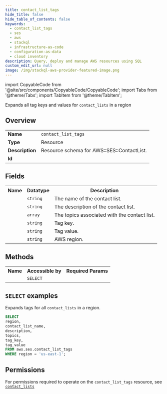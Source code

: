 ```yaml
---
title: contact_list_tags
hide_title: false
hide_table_of_contents: false
keywords:
  - contact_list_tags
  - ses
  - aws
  - stackql
  - infrastructure-as-code
  - configuration-as-data
  - cloud inventory
description: Query, deploy and manage AWS resources using SQL
custom_edit_url: null
image: /img/stackql-aws-provider-featured-image.png
---
```


import CopyableCode from '@site/src/components/CopyableCode/CopyableCode';
import Tabs from '@theme/Tabs';
import TabItem from '@theme/TabItem';

Expands all tag keys and values for <code>contact_lists</code> in a region

## Overview
<table>
<tbody>
<tr><td><b>Name</b></td><td><code>contact_list_tags</code></td></tr>
<tr><td><b>Type</b></td><td>Resource</td></tr>
<tr><td><b>Description</b></td><td>Resource schema for AWS::SES::ContactList.</td></tr>
<tr><td><b>Id</b></td><td><CopyableCode code="aws.ses.contact_list_tags" /></td></tr>
</tbody>
</table>

## Fields
<table>
<tbody>
<tr><th>Name</th><th>Datatype</th><th>Description</th></tr><tr><td><CopyableCode code="contact_list_name" /></td><td><code>string</code></td><td>The name of the contact list.</td></tr>
<tr><td><CopyableCode code="description" /></td><td><code>string</code></td><td>The description of the contact list.</td></tr>
<tr><td><CopyableCode code="topics" /></td><td><code>array</code></td><td>The topics associated with the contact list.</td></tr>
<tr><td><CopyableCode code="tag_key" /></td><td><code>string</code></td><td>Tag key.</td></tr>
<tr><td><CopyableCode code="tag_value" /></td><td><code>string</code></td><td>Tag value.</td></tr>
<tr><td><CopyableCode code="region" /></td><td><code>string</code></td><td>AWS region.</td></tr>
</tbody>
</table>

## Methods

<table>
<tbody>
  <tr>
    <th>Name</th>
    <th>Accessible by</th>
    <th>Required Params</th>
  </tr>
  <tr>
    <td><CopyableCode code="list_resources" /></td>
    <td><code>SELECT</code></td>
    <td><CopyableCode code="region" /></td>
  </tr>
</tbody>
</table>

## `SELECT` examples
Expands tags for all <code>contact_lists</code> in a region.
```sql
SELECT
region,
contact_list_name,
description,
topics,
tag_key,
tag_value
FROM aws.ses.contact_list_tags
WHERE region = 'us-east-1';
```


## Permissions

For permissions required to operate on the <code>contact_list_tags</code> resource, see <a href="/services/ses/contact_lists/#permissions"><code>contact_lists</code></a>

